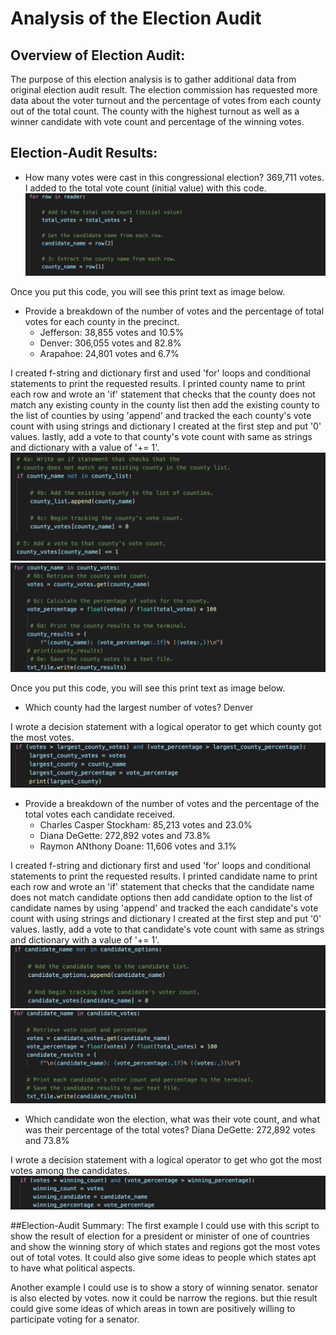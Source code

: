 #  Analysis of the Election Audit
## Overview of Election Audit:
The purpose of this election analysis is to gather additional data from original election audit result. The election commission has requested more data about the voter turnout and the percentage of votes from each county out of the total count. The county with the highest turnout as well as a winner candidate with vote count and percentage of the winning votes.


## Election-Audit Results:
- How many votes were cast in this congressional election? 
369,711 votes. I added to the total vote count (initial value) with this code.
![total_votes_code](https://github.com/msjj622/Election_Analysis/blob/main/Images/total_votes_code.png)

Once you put this code, you will see this print text as image below.


- Provide a breakdown of the number of votes and the percentage of total votes for each county in the precinct.
  - Jefferson: 38,855 votes and 10.5%
  - Denver: 306,055 votes and 82.8%
  - Arapahoe: 24,801 votes and 6.7%

I created f-string and dictionary first and used 'for' loops and conditional statements to print the requested results. I printed county name to print each row and wrote an 'if' statement that checks that the county does not match any existing county in the county list then add the existing county to the list of counties by using 'append' and tracked the each county's vote count with using strings and dictionary I created at the first step and put '0' values. lastly, add a vote to that county's vote count with same as strings and dictionary with a value of '+= 1'.
![county_list_votes_code](https://github.com/msjj622/Election_Analysis/blob/main/Images/county_list_votes_code.png)
![county_votes_percentage_code](https://github.com/msjj622/Election_Analysis/blob/main/Images/county_votes_percentage_code.png)

Once you put this code, you will see this print text as image below.


- Which county had the largest number of votes?
Denver

I wrote a decision statement with a logical operator to get which county got the most votes.
![largest_county_votes_code](https://github.com/msjj622/Election_Analysis/blob/main/Images/largest_county_votes_code.png)


- Provide a breakdown of the number of votes and the percentage of the total votes each candidate received.
  - Charles Casper Stockham: 85,213 votes and 23.0%
  - Diana DeGette: 272,892 votes and 73.8%
  - Raymon ANthony Doane: 11,606 votes and 3.1%

I created f-string and dictionary first and used 'for' loops and conditional statements to print the requested results. I printed candidate name to print each row and wrote an 'if' statement that checks that the candidate name does not match candidate options then add candidate option to the list of candidate names by using 'append' and tracked the each candidate's vote count with using strings and dictionary I created at the first step and put '0' values. lastly, add a vote to that candidate's vote count with same as strings and dictionary with a value of '+= 1'.
![Candidate_name_list_votes_code](https://github.com/msjj622/Election_Analysis/blob/main/Images/Candidate_name_list_votes_code.png)
![candidate_votes_percentage_code](https://github.com/msjj622/Election_Analysis/blob/main/Images/candidate_votes_percentage_code.png)


- Which candidate won the election, what was their vote count, and what was their percentage of the total votes?
Diana DeGette: 272,892 votes and 73.8%

I wrote a decision statement with a logical operator to get who got the most votes among the candidates.
![winning_candidate_votes_code](https://github.com/msjj622/Election_Analysis/blob/main/Images/winning_candidate_votes_code.png)


##Election-Audit Summary: 
The first example I could use with this script to show the result of election for a president or minister of one of countries and show the winning story of which states and regions got the most votes out of total votes. It could also give some ideas to people which states apt to have what political aspects.

Another example I could use is to show a story of winning senator. senator is also elected by votes. now it could be narrow the regions. but thie result could give some ideas of which areas in town are positively willing to participate voting for a senator.

